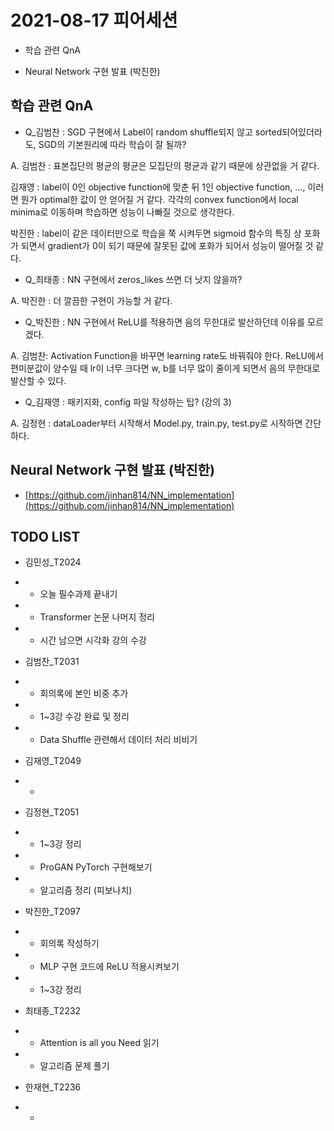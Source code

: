 # 2021-08-17 피어세션

- 학습 관련 QnA

- Neural Network 구현 발표 (박진한)

## 학습 관련 QnA

- Q_김범찬 : SGD 구현에서 Label이 random shuffle되지 않고 sorted되어있더라도, SGD의 기본원리에 따라 학습이 잘 될까?

A.
김범찬 : 표본집단의 평균의 평균은 모집단의 평균과 같기 때문에 상관없을 거 같다.

김재영 : label이 0인 objective function에 맞춘 뒤 1인 objective function, ..., 이러면 뭔가 optimal한 값이 안 얻어질 거 같다. 각각의 convex function에서 local minima로 이동하며 학습하면 성능이 나빠질 것으로 생각한다.

박진한 : label이 같은 데이터만으로 학습을 쭉 시켜두면 sigmoid 함수의 특징 상 포화가 되면서 gradient가 0이 되기 때문에 잘못된 값에 포화가 되어서 성능이 떨어질 것 같다.

- Q_최태종 : NN 구현에서 zeros_likes 쓰면 더 낫지 않을까?

A.
박진한 : 더 깔끔한 구현이 가능할 거 같다.

- Q_박진한 : NN 구현에서 ReLU를 적용하면 음의 무한대로 발산하던데 이유를 모르겠다.

A.
김범찬: Activation Function을 바꾸면 learning rate도 바꿔줘야 한다. ReLU에서 편미분값이 양수일 때 lr이 너무 크다면 w, b를 너무 많이 줄이게 되면서 음의 무한대로 발산할 수 있다.

- Q_김재영 : 패키지화, config 파일 작성하는 팁? (강의 3)

A. 
김정현 : dataLoader부터 시작해서 Model.py, train.py, test.py로 시작하면 간단하다.



## Neural Network 구현 발표 (박진한)

- [https://github.com/jinhan814/NN_implementation](https://github.com/jinhan814/NN_implementation)

## TODO LIST

- 김민성_T2024
- - 오늘 필수과제 끝내기
- - Transformer 논문 나머지 정리
- - 시간 남으면 시각화 강의 수강

- 김범찬_T2031
- - 회의록에 본인 비중 추가
- - 1~3강 수강 완료 및 정리
- - Data Shuffle 관련해서 데이터 처리 비비기

- 김재영_T2049
- -

- 김정현_T2051
- - 1~3강 정리
- - ProGAN PyTorch 구현해보기
- - 알고리즘 정리 (피보나치)

- 박진한_T2097
- - 회의록 작성하기
- - MLP 구현 코드에 ReLU 적용시켜보기
- - 1~3강 정리

- 최태종_T2232
- - Attention is all you Need 읽기
- - 알고리즘 문제 풀기

- 한재현_T2236
- - 

